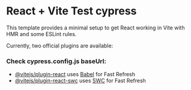 # React + Vite   Test cypress

This template provides a minimal setup to get React working in Vite with HMR and some ESLint rules.

Currently, two official plugins are available:

### Check cypress.config.js     baseUrl: 

- [@vitejs/plugin-react](https://github.com/vitejs/vite-plugin-react/blob/main/packages/plugin-react/README.md) uses [Babel](https://babeljs.io/) for Fast Refresh
- [@vitejs/plugin-react-swc](https://github.com/vitejs/vite-plugin-react-swc) uses [SWC](https://swc.rs/) for Fast Refresh
